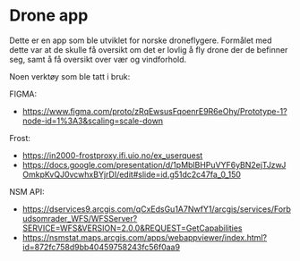 # Drone app

Dette er en app som ble utviklet for norske droneflygere. Formålet med dette var at de skulle få oversikt om det er lovlig å fly drone der de befinner seg, samt å få oversikt over vær og vindforhold.

Noen verktøy som ble tatt i bruk:

FIGMA: 
- https://www.figma.com/proto/zRqEwsusFqoenrE9R6eOhy/Prototype-1?node-id=1%3A3&scaling=scale-down

Frost: 
- https://in2000-frostproxy.ifi.uio.no/ex_userquest
- https://docs.google.com/presentation/d/1pMblBHPuVYF6yBN2ejTJzwJOmkpKvQJ0vcwhxBYjrDI/edit#slide=id.g51dc2c47fa_0_150

NSM API:
- https://dservices9.arcgis.com/qCxEdsGu1A7NwfY1/arcgis/services/Forbudsomrader_WFS/WFSServer?SERVICE=WFS&VERSION=2.0.0&REQUEST=GetCapabilities
- https://nsmstat.maps.arcgis.com/apps/webappviewer/index.html?id=872fc758d9bb40459758243fc56f0aa9
